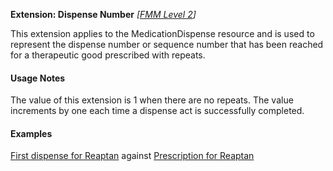 **Extension: Dispense Number** *[[FMM Level 2](guidance.html)]*

This extension applies to the MedicationDispense resource and is used to represent the dispense number or sequence number that has been reached for a therapeutic good prescribed with repeats.

#### Usage Notes
The value of this extension is 1 when there are no repeats. The value increments by one each time a dispense act is successfully completed.

#### Examples

[First dispense for Reaptan](MedicationDispense-medicationdispense-example0.html) against [Prescription for Reaptan](MedicationRequest-medicationrequest-example2.html)